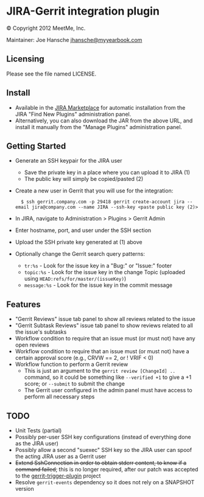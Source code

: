 JIRA-Gerrit integration plugin
==============================
&copy; Copyright 2012 MeetMe, Inc.

Maintainer: Joe Hansche <jhansche@myyearbook.com>


Licensing
---------
Please see the file named LICENSE.


Install
-------
* Available in the [JIRA Marketplace](https://marketplace.atlassian.com/plugins/com.meetme.plugins.jira.gerrit-plugin)
  for automatic installation from the JIRA "Find New Plugins" administration
  panel.
* Alternatively, you can also download the JAR from the above URL, and install
  it manually from the "Manage Plugins" administration panel.


Getting Started
---------------
* Generate an SSH keypair for the JIRA user
  * Save the private key in a place where you can upload it to JIRA (1)
  * The public key will simply be copied/pasted (2)
* Create a new user in Gerrit that you will use for the integration:

        $ ssh gerrit.company.com -p 29418 gerrit create-account jira --email jira@company.com --name JIRA --ssh-key <paste public key (2)>

* In JIRA, navigate to Administration > Plugins > Gerrit Admin
* Enter hostname, port, and user under the SSH section
* Upload the SSH private key generated at (1) above
* Optionally change the Gerrit search query patterns:
  * `tr:%s` - Look for the issue key in a "Bug:" or "Issue:" footer
  * `topic:%s` - Look for the issue key in the change Topic (uploaded using
    `HEAD:refs/for/master/(issueKey)`)
  * `message:%s` - Look for the issue key in the commit message


Features
--------
* "Gerrit Reviews" issue tab panel to show all reviews related to the issue
* "Gerrit Subtask Reviews" issue tab panel to show reviews related to all
  the issue's subtasks
* Workflow condition to require that an issue must (or must not) have any
  open reviews
* Workflow condition to require that an issue must (or must not) have a certain
  approval score (e.g., CRVW == 2, or ! VRIF < 0)
* Workflow function to perform a Gerrit review
  * This is just an argument to the `gerrit review [ChangeId] ..` command, so
    it could be something like `--verified +1` to give a +1 score;
    or `--submit` to submit the change
  * The Gerrit user configured in the admin panel must have access to perform
    all necessary steps

TODO
----
* Unit Tests (partial)
* Possibly per-user SSH key configurations (instead of everything done as
  the JIRA user)
* Possibly allow a second "suexec" SSH key so the JIRA user can spoof the
  acting JIRA user as a Gerrit user
* ~~Extend SshConnection in order to obtain stderr content, to know if a
  command failed~~; this is no longer required, after our patch was accepted
  to the [gerrit-trigger-plugin](https://github.com/jenkinsci/gerrit-trigger-plugin/pull/26)
  project
* Resolve `gerrit-events` dependency so it does not rely on a SNAPSHOT version
